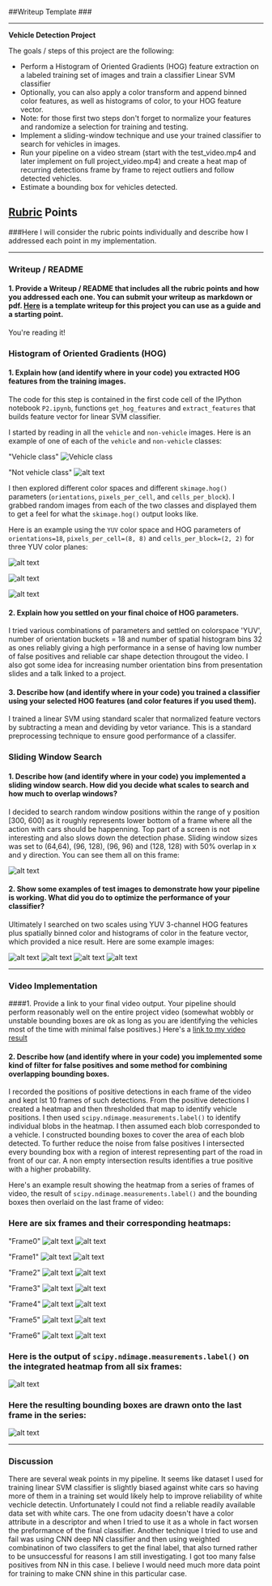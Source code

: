 ##Writeup Template ###

---

**Vehicle Detection Project**

The goals / steps of this project are the following:

* Perform a Histogram of Oriented Gradients (HOG) feature extraction on a labeled training set of images and train a classifier Linear SVM classifier
* Optionally, you can also apply a color transform and append binned color features, as well as histograms of color, to your HOG feature vector. 
* Note: for those first two steps don't forget to normalize your features and randomize a selection for training and testing.
* Implement a sliding-window technique and use your trained classifier to search for vehicles in images.
* Run your pipeline on a video stream (start with the test_video.mp4 and later implement on full project_video.mp4) and create a heat map of recurring detections frame by frame to reject outliers and follow detected vehicles.
* Estimate a bounding box for vehicles detected.

[//]: # (Image References)
[image1]: ./output_images/car.jpg
[image34]: ./output_images/notcar.jpg
[image2]: ./output_images/HOG_example_0.jpg
[image3]: ./output_images/HOG_example_1.jpg
[image4]: ./output_images/HOG_example_2.jpg
[image5]: ./output_images/sliding_windows.jpg
[image6]: ./output_images/final_frame0.jpg
[image7]: ./output_images/heatmap0.jpg
[image8]: ./output_images/final_frame1.jpg
[image9]: ./output_images/heatmap1.jpg
[image10]: ./output_images/final_frame2.jpg
[image11]: ./output_images/heatmap2.jpg
[image12]: ./output_images/final_frame3.jpg
[image13]: ./output_images/heatmap3.jpg
[image14]: ./output_images/final_frame4.jpg
[image15]: ./output_images/heatmap4.jpg
[image16]: ./output_images/final_frame5.jpg
[image17]: ./output_images/heatmap5.jpg
[image18]: ./output_images/final_frame6.jpg
[image19]: ./output_images/heatmap6.jpg
[image20]: ./output_images/labels6.jpg
[image21]: ./output_images/test_result1.jpg
[image22]: ./output_images/test_result2.jpg
[image23]: ./output_images/test_result3.jpg
[image24]: ./output_images/test_result4.jpg

[video1]: ./test_videos_output/project_video.mp4

## [Rubric](https://review.udacity.com/#!/rubrics/513/view) Points
###Here I will consider the rubric points individually and describe how I addressed each point in my implementation.  

---
### Writeup / README

#### 1. Provide a Writeup / README that includes all the rubric points and how you addressed each one.  You can submit your writeup as markdown or pdf.  [Here](https://github.com/udacity/CarND-Vehicle-Detection/blob/master/writeup_template.md) is a template writeup for this project you can use as a guide and a starting point.  

You're reading it!

### Histogram of Oriented Gradients (HOG)

#### 1. Explain how (and identify where in your code) you extracted HOG features from the training images.

The code for this step is contained in the first code cell of the IPython notebook `P2.ipynb`, functions `get_hog_features` and `extract_features`
that builds feature vector for linear SVM classifier.  

I started by reading in all the `vehicle` and `non-vehicle` images.  Here is an example of one of each of the `vehicle` and `non-vehicle` classes:

"Vehicle class"
![Vehicle class][image1]

"Not vehicle class"
![alt text][image34]


I then explored different color spaces and different `skimage.hog()` parameters (`orientations`, `pixels_per_cell`, and `cells_per_block`).  I grabbed random images from each of the two classes and displayed them to get a feel for what the `skimage.hog()` output looks like.

Here is an example using the `YUV` color space and HOG parameters of `orientations=18`, `pixels_per_cell=(8, 8)` and `cells_per_block=(2, 2)` for three YUV color
planes:

![alt text][image2]

![alt text][image3]

![alt text][image4]

#### 2. Explain how you settled on your final choice of HOG parameters.

I tried various combinations of parameters and settled on colorspace 'YUV', number of orientation buckets = 18 and number of spatial histogram bins
32 as ones reliably giving a high performance in a sense of having low number of false positives and reliable car shape detection througout the video.
I also got some idea for increasing number orientation bins from presentation slides and a talk linked to a project. 

#### 3. Describe how (and identify where in your code) you trained a classifier using your selected HOG features (and color features if you used them).

I trained a linear SVM using standard scaler that normalized feature vectors by subtracting a mean and deviding by vetor 
variance. This is a standard preprocessing technique to ensure good performance of a classifer.


### Sliding Window Search

#### 1. Describe how (and identify where in your code) you implemented a sliding window search.  How did you decide what scales to search and how much to overlap windows?

I decided to search random window positions within the range of y position [300, 600] as it roughly represents lower bottom of a frame where all the action with cars  should be happenning. Top part of a screen is not interesting and also slows down the detection phase. Sliding window sizes was set to (64,64), (96, 128), (96, 96) and (128, 128) with 50% overlap in x and y direction. You can see them all on this frame: 

![alt text][image5]

#### 2. Show some examples of test images to demonstrate how your pipeline is working.  What did you do to optimize the performance of your classifier?

Ultimately I searched on two scales using YUV 3-channel HOG features plus spatially binned color and histograms of color in the feature vector, which provided a nice result.  Here are some example images:

![alt text][image21]
![alt text][image22]
![alt text][image23]
![alt text][image24]


---

### Video Implementation

####1. Provide a link to your final video output.  Your pipeline should perform reasonably well on the entire project video (somewhat wobbly or unstable bounding boxes are ok as long as you are identifying the vehicles most of the time with minimal false positives.)
Here's a [link to my video result](./test_videos_output/project_video.mp4)


#### 2. Describe how (and identify where in your code) you implemented some kind of filter for false positives and some method for combining overlapping bounding boxes.

I recorded the positions of positive detections in each frame of the video and kept lst 10 frames of such detections.  From the positive detections I created a heatmap and then thresholded that map to identify vehicle positions.  I then used `scipy.ndimage.measurements.label()` to identify individual blobs in the heatmap.  I then assumed each blob corresponded to a vehicle.  I constructed bounding boxes to cover the area of each blob detected. To further reduce the noise from false positives I intersected every bounding box with a region of interest representing part of the road in front of our car. A non empty intersection results identifies a true positive with a higher probability.  

Here's an example result showing the heatmap from a series of frames of video, the result of `scipy.ndimage.measurements.label()` and the bounding boxes then overlaid on the last frame of video:

### Here are six frames and their corresponding heatmaps:

"Frame0"
![alt text][image6]
![alt text][image7]

"Frame1"
![alt text][image8]
![alt text][image9]

"Frame2"
![alt text][image10]
![alt text][image11]

"Frame3"
![alt text][image12]
![alt text][image13]

"Frame4"
![alt text][image14]
![alt text][image15]

"Frame5"
![alt text][image16]
![alt text][image17]

"Frame6"
![alt text][image18]
![alt text][image19]

### Here is the output of `scipy.ndimage.measurements.label()` on the integrated heatmap from all six frames:
![alt text][image20]

### Here the resulting bounding boxes are drawn onto the last frame in the series:
![alt text][image18]



---

### Discussion

There are several weak points in my pipeline. It seems like dataset I used for training linear SVM classifier is slightly biased against white cars so having more of them in a training set would likely help to improve reliability of white vechicle detectin. Unfortunately I could not find a reliable readily available data set with white cars. The one from udacity doesn't have a color attribute in a descriptor and when I tried to use it as a whole in fact worsen the preformance of the final classifier. 
Another technique I tried to use and fail was using CNN deep NN classifier and then using weighted combinatinon of two classifers to get the final label, that also turned rather to be unsuccessful for reasons I am still investigating. I got too many false positives from NN in this case. I believe I would need much more data point for training to make CNN shine in this particular case.

